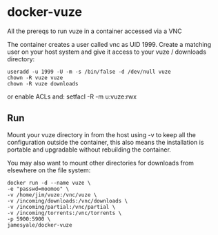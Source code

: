 docker-vuze
===========

All the prereqs to run vuze in a container accessed via a VNC

The container creates a user called vnc as UID 1999. Create a matching user on your host system and give it access to your vuze / downloads directory:

	useradd -u 1999 -U -m -s /bin/false -d /dev/null vuze
	chown -R vuze vuze
	chown -R vuze downloads
or enable ACLs and:
	setfacl -R -m u:vuze:rwx

Run
---
Mount your vuze directory in from the host using -v to keep all the configuration outside the container, this also means the installation is portable and upgradable without rebuilding the container. 

You may also want to mount other directories for downloads from elsewhere on the file system: 

	docker run -d --name vuze \
	-e "passwd=moomoo" \
	-v /home/jim/vuze:/vnc/vuze \
	-v /incoming/downloads:/vnc/downloads \
	-v /incoming/partial:/vnc/partial \
	-v /incoming/torrents:/vnc/torrents \
	-p 5900:5900 \
	jamesyale/docker-vuze
